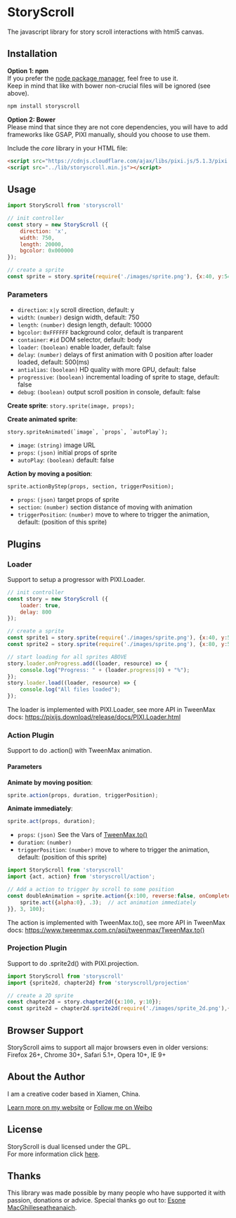 # StoryScroll
The javascript library for story scroll interactions with html5 canvas.

## Installation

__Option 1: npm__  
If you prefer the [node package manager](https://www.npmjs.com/package/storyscroll), feel free to use it.  
Keep in mind that like with bower non-crucial files will be ignored (see above).

```bash
npm install storyscroll
```

__Option 2: Bower__   
Please mind that since they are not core dependencies, you will have to add frameworks like GSAP, PIXI manually, should you choose to use them.

Include the *core* library in your HTML file:
```html
<script src="https://cdnjs.cloudflare.com/ajax/libs/pixi.js/5.1.3/pixi.min.js"></script>
<script src="../lib/storyscroll.min.js"></script>
```

## Usage

```javascript
import StoryScroll from 'storyscroll'

// init controller
const story = new StoryScroll ({
	direction: 'x',
	width: 750,
	length: 20000,
	bgcolor: 0x000000
});

// create a sprite
const sprite = story.sprite(require('./images/sprite.png'), {x:40, y:540}).actionByStep({x: 0,y:400}, 300, 100);
```

### Parameters
- `direction`: `x|y` scroll direction, default: y
- `width`: `(number)` design width, default: 750
- `length`: `(number)` design length, default: 10000
- `bgcolor`: `0xFFFFFF` background color, default is tranparent
- `container`: `#id` DOM selector, default: body
- `loader`: `(boolean)` enable loader, default: false
- `delay`: `(number)` delays of first animation with 0 position after loader loaded, default: 500(ms)
- `antialias`: `(boolean)` HD quality with more GPU, default: false
- `progressive`: `(boolean)` incremental loading of sprite to stage, default: false
- `debug`: `(boolean)` output scroll position in console, default: false

**Create sprite**:			`story.sprite(image, props);`

**Create animated sprite**:
```
story.spriteAnimated(`image`, `props`, `autoPlay`);
```
- `image`: `(string)` image URL
- `props`: `(json)` initial props of sprite
- `autoPlay`: `(boolean)` default: false

**Action by moving a position**:
```
sprite.actionByStep(props, section, triggerPosition);
```
- `props`: `(json)` target props of sprite
- `section`: `(number)` section distance of moving with animation
- `triggerPosition`: `(number)` move to where to trigger the animation, default: (position of this sprite)

## Plugins

### Loader

Support to setup a progressor with PIXI.Loader.

```javascript
// init controller
const story = new StoryScroll ({
	loader: true,
	delay: 800
});

// create a sprite
const sprite1 = story.sprite(require('./images/sprite.png'), {x:40, y:540});
const sprite2 = story.sprite(require('./images/sprite.png'), {x:80, y:540});

// start loading for all sprites ABOVE
story.loader.onProgress.add((loader, resource) => {
	console.log("Progress: " + (loader.progress|0) + "%");
});
story.loader.load((loader, resource) => {
	console.log("All files loaded");
});
```

The loader is implemented with PIXI.Loader, see more API in TweenMax docs: https://pixijs.download/release/docs/PIXI.Loader.html

### Action Plugin

Support to do .action() with TweenMax animation.

#### Parameters
**Animate by moving position**:
```javascript
sprite.action(props, duration, triggerPosition);
```

**Animate immediately**:
```javascript
sprite.act(props, duration);
```
- `props`: `(json)` See the Vars of [TweenMax.to()](https://www.tweenmax.com.cn/api/tweenmax/TweenMax.to())
- `duration`: `(number)` 
- `triggerPosition`: `(number)` move to where to trigger the animation, default: (position of this sprite)

```javascript
import StoryScroll from 'storyscroll'
import {act, action} from 'storyscroll/action';

// Add a action to trigger by scroll to some position
const doubleAnimation = sprite.action({x:100, reverse:false, onComplete:function(){
	sprite.act({alpha:0}, .3);	// act animation immediately
}}, 3, 100);
```

The action is implemented with TweenMax.to(), see more API in TweenMax docs: https://www.tweenmax.com.cn/api/tweenmax/TweenMax.to()

### Projection Plugin

Support to do .sprite2d() with PIXI.projection.

```javascript
import StoryScroll from 'storyscroll'
import {sprite2d, chapter2d} from 'storyscroll/projection'

// create a 2D sprite
const chapter2d = story.chapter2d({x:100, y:10});	
const sprite2d = chapter2d.sprite2d(require('./images/sprite_2d.png'),{x:900, y: 30, affine:'AXIS_X', factor:1})
```

## Browser Support

StoryScroll aims to support all major browsers even in older versions:  
Firefox 26+, Chrome 30+, Safari 5.1+, Opera 10+, IE 9+

## About the Author

I am a creative coder based in Xiamen, China.

[Learn more on my website](http://ieexx.com) or [Follow me on Weibo](http://weibo.com/1225xlh)

## License

StoryScroll is dual licensed under the GPL.  
For more information click [here](https://github.com/xxlh/StoryScroll/blob/master/LICENSE).

## Thanks

This library was made possible by many people who have supported it with passion, donations or advice. Special thanks go out to: [Esone MacGhilleseatheanaich](https://github.com/ee01).
